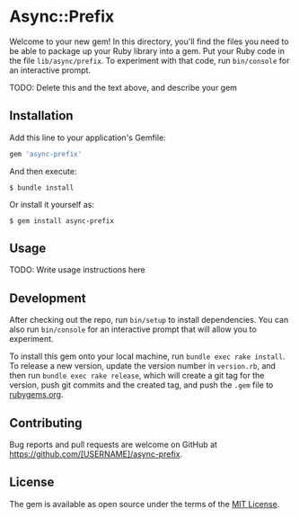 # Async::Prefix

Welcome to your new gem! In this directory, you'll find the files you need to be able to package up your Ruby library into a gem. Put your Ruby code in the file `lib/async/prefix`. To experiment with that code, run `bin/console` for an interactive prompt.

TODO: Delete this and the text above, and describe your gem

## Installation

Add this line to your application's Gemfile:

```ruby
gem 'async-prefix'
```

And then execute:

    $ bundle install

Or install it yourself as:

    $ gem install async-prefix

## Usage

TODO: Write usage instructions here

## Development

After checking out the repo, run `bin/setup` to install dependencies. You can also run `bin/console` for an interactive prompt that will allow you to experiment.

To install this gem onto your local machine, run `bundle exec rake install`. To release a new version, update the version number in `version.rb`, and then run `bundle exec rake release`, which will create a git tag for the version, push git commits and the created tag, and push the `.gem` file to [rubygems.org](https://rubygems.org).

## Contributing

Bug reports and pull requests are welcome on GitHub at https://github.com/[USERNAME]/async-prefix.

## License

The gem is available as open source under the terms of the [MIT License](https://opensource.org/licenses/MIT).
